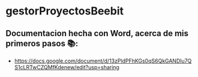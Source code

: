 # gestorProyectosBeebit

## Documentacion hecha con Word, acerca de mis primeros pasos 📚: 
- https://docs.google.com/document/d/13zPldPFhKGs0qS6QkGANDlu7QS1cLRTwCZQMfKdenew/edit?usp=sharing
